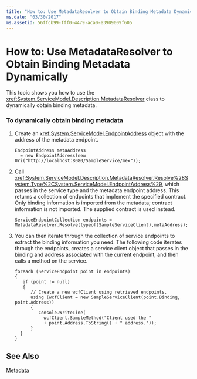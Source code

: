 ```yaml
---
title: "How to: Use MetadataResolver to Obtain Binding Metadata Dynamically"
ms.date: "03/30/2017"
ms.assetid: 56ffcb99-fff0-4479-aca0-e3909009f605
---
```

# How to: Use MetadataResolver to Obtain Binding Metadata Dynamically
This topic shows you how to use the <xref:System.ServiceModel.Description.MetadataResolver> class to dynamically obtain binding metadata.  
  
### To dynamically obtain binding metadata  
  
1.  Create an <xref:System.ServiceModel.EndpointAddress> object with the address of the metadata endpoint.  
  
    ```  
    EndpointAddress metaAddress  
      = new EndpointAddress(new   Uri("http://localhost:8080/SampleService/mex"));  
    ```  
  
2.  Call <xref:System.ServiceModel.Description.MetadataResolver.Resolve%28System.Type%2CSystem.ServiceModel.EndpointAddress%29>, which passes in the service type and the metadata endpoint address. This returns a collection of endpoints that implement the specified contract. Only binding information is imported from the metadata; contract information is not imported. The supplied contract is used instead.  
  
    ```  
    ServiceEndpointCollection endpoints = MetadataResolver.Resolve(typeof(SampleServiceClient),metaAddress);  
    ```  
  
3.  You can then iterate through the collection of service endpoints to extract the binding information you need. The following code iterates through the endpoints, creates a service client object that passes in the binding and address associated with the current endpoint, and then calls a method on the service.  
  
    ```  
    foreach (ServiceEndpoint point in endpoints)  
    {  
       if (point != null)  
       {  
          // Create a new wcfClient using retrieved endpoints.  
          using (wcfClient = new SampleServiceClient(point.Binding, point.Address))  
          {  
             Console.WriteLine(  
               wcfClient.SampleMethod("Client used the "  
               + point.Address.ToString() + " address."));  
          }  
      }  
    }  
    ```  
  
## See Also  
 [Metadata](../../../../docs/framework/wcf/feature-details/metadata.md)
